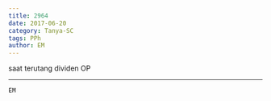```yaml
---
title: 2964
date: 2017-06-20
category: Tanya-SC
tags: PPh
author: EM
---
```


saat terutang dividen OP

---



`EM`
